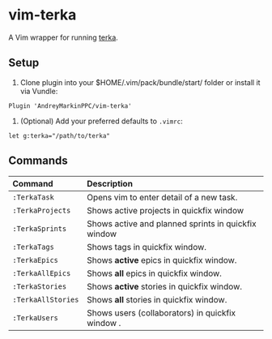 # vim-terka

A Vim wrapper for running [terka](https://github.com/AndreyMarkinPPC/terka).

## Setup

1. Clone plugin into your $HOME/.vim/pack/bundle/start/ folder or install it via Vundle:

```
Plugin 'AndreyMarkinPPC/vim-terka'
```

1. (Optional) Add your preferred defaults to `.vimrc`:

```
let g:terka="/path/to/terka"
```

## Commands

| Command          | Description                                                                                                                                                                                                                                                                            |
| :--------------  | :------------------------------------------------------------------------------------------------------------------------------------------------------------------------------------------------------------------------------------------------------------------------------------  |
| `:TerkaTask`   |  Opens vim to enter detail of a new task.                                                                        |
| `:TerkaProjects`     |  Shows active projects in quickfix window                                                                                                                                                           |.
| `:TerkaSprints`      | Shows active and planned sprints in quickfix window                                                                                                                                                                                                  |
| `:TerkaTags`     | Shows tags in quickfix window.                                                                                                                      |
| `:TerkaEpics`      | Shows **active** epics in quickfix window.                                                                                                                                                                                                                                                                    |
| `:TerkaAllEpics`      | Shows **all** epics in quickfix window.                                                                                                                                                                                                                                                                    |
| `:TerkaStories`      | Shows **active** stories in quickfix window.                                                                                                                                                                                                                                                                    |
| `:TerkaAllStories`      | Shows **all** stories in quickfix window.                                                                                                                                                                                                                                                                    |
| `:TerkaUsers`      | Shows users (collaborators) in quickfix window .                                                                                                                                                                                                                                                                    |
